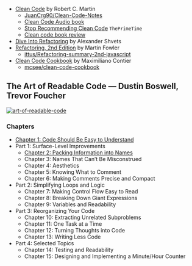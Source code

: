 * [Clean Code](https://www.goodreads.com/book/show/3735293-clean-code) by Robert C. Martin
    * [JuanCrg90/Clean-Code-Notes](https://github.com/JuanCrg90/Clean-Code-Notes)
    * [Clean Code Audio book](https://www.youtube.com/watch?v=-8h1sZ6nyY0)
    * [Stop Recommending Clean Code](https://www.youtube.com/watch?v=IqHaGd9J42s) `ThePrimeTime`
    * [Clean code book review](https://www.youtube.com/playlist?list=PL-uROEx3vAxg-yricXrDaOK9xzHGGQk1u)
* [Dive Into Refactoring](https://refactoring.guru/refactoring/course) by Alexander Shvets
* [Refactoring, 2nd Edition](https://www.amazon.com/Refactoring-Improving-Existing-Addison-Wesley-Signature/dp/0134757599/) by Martin Fowler
    * [ittus/Refactoring-summary-2nd-javascript](https://github.com/ittus/Refactoring-summary-2nd-javascript)
* [Clean Code Cookbook](https://www.amazon.com/Clean-Code-Cookbook-Recipes-Improve/dp/1098144724) by Maximiliano Contier
    * [mcsee/clean-code-cookbook](https://github.com/mcsee/clean-code-cookbook)

## The Art of Readable Code — Dustin Boswell, Trevor Foucher

<a href="https://www.goodreads.com/en/book/show/8677004">
	<img src="https://i.ibb.co/8K4PvPC/image.png" alt="art-of-readable-code">
</a>

### Chapters

* [Chapter 1: Code Should Be Easy to Understand](chapters/1-code-should-be-easy.md)
* Part 1: Surface-Level Improvements
	* [Chapter 2: Packing Information into Names](chapters/2-packing-information-into-names.md)
	* Chapter 3: Names That Can’t Be Misconstrued
	* Chapter 4: Aesthetics
	* Chapter 5: Knowing What to Comment
	* Chapter 6: Making Comments Precise and Compact
* Part 2: Simplifying Loops and Logic
	* Chapter 7: Making Control Flow Easy to Read
	* Chapter 8: Breaking Down Giant Expressions
	* Chapter 9: Variables and Readability
* Part 3: Reorganizing Your Code
	* Chapter 10: Extracting Unrelated Subproblems
	* Chapter 11: One Task at a Time
	* Chapter 12: Turning Thoughts into Code
	* Chapter 13: Writing Less Code
* Part 4: Selected Topics
	* Chapter 14: Testing and Readability
	* Chapter 15: Designing and Implementing a Minute/Hour Counter